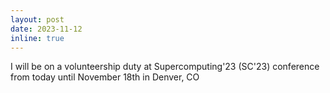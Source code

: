 ```yaml
---
layout: post
date: 2023-11-12
inline: true
---
```


I will be on a volunteership duty at Supercomputing'23 (SC'23) conference from today until November 18th in Denver, CO
